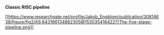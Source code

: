**Classic RISC pipeline**

[[https://www.researchgate.net/profile/Jakob_Engblom/publication/30814638/figure/fig2/AS:643166134882305@1530354164227/The-five-stage-pipeline.png]]